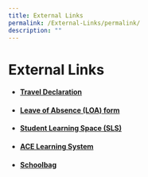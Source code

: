 ```yaml
---
title: External Links
permalink: /External-Links/permalink/
description: ""
---
```

# External Links

* ####  [Travel Declaration](/community-involvement/Parents-and-Students/Parents-and-Students/permalink/)

* #### [Leave of Absence (LOA) form](https://form.gov.sg/#!/60c6e49ce8d356001135a4a2)

* #### [Student Learning Space (SLS)](https://www.learning.moe.edu.sg/sls/index.html)

* #### [ACE Learning System](https://www.ace-learning.com/)

* #### [Schoolbag](https://schoolbag.sg/)